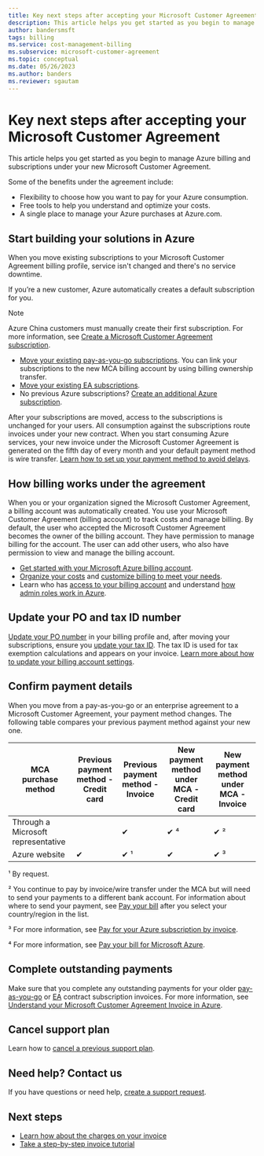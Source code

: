 ```yaml
---
title: Key next steps after accepting your Microsoft Customer Agreement - Azure
description: This article helps you get started as you begin to manage Azure billing and subscriptions under your new Microsoft Customer Agreement.
author: bandersmsft
tags: billing
ms.service: cost-management-billing
ms.subservice: microsoft-customer-agreement
ms.topic: conceptual
ms.date: 05/26/2023
ms.author: banders
ms.reviewer: sgautam
---
```


# Key next steps after accepting your Microsoft Customer Agreement

This article helps you get started as you begin to manage Azure billing and subscriptions under your new Microsoft Customer Agreement.

Some of the benefits under the agreement include:

- Flexibility to choose how you want to pay for your Azure consumption.
- Free tools to help you understand and optimize your costs.
- A single place to manage your Azure purchases at Azure.com.

## Start building your solutions in Azure

When you move existing subscriptions to your Microsoft Customer Agreement billing profile, service isn't changed and there's no service downtime. 

If you’re a new customer, Azure automatically creates a default subscription for you.

>[!NOTE]
>Azure China customers must manually create their first subscription. For more information, see [Create a Microsoft Customer Agreement subscription](../manage/create-subscription.md).

- [Move your existing pay-as-you-go subscriptions](../manage/mca-request-billing-ownership.md). You can link your subscriptions to the new MCA billing account by using billing ownership transfer.
- [Move your existing EA subscriptions](../manage/mca-setup-account.md).
- No previous Azure subscriptions? [Create an additional Azure subscription](../manage/create-subscription.md).

After your subscriptions are moved, access to the subscriptions is unchanged for your users. All consumption against the subscriptions route invoices under your new contract.
When you start consuming Azure services, your new invoice under the Microsoft Customer Agreement is generated on the fifth day of every month and your default payment method is wire transfer. [Learn how to set up your payment method to avoid delays](../understand/pay-bill.md#wire-bank-details).

## How billing works under the agreement

When you or your organization signed the Microsoft Customer Agreement, a billing account was automatically created. You use your Microsoft Customer Agreement (billing account) to track costs and manage billing. By default, the user who accepted the Microsoft Customer Agreement becomes the owner of the billing account. They have permission to manage billing for the account. The user can add other users, who also have permission to view and manage the billing account.

- [Get started with your Microsoft Azure billing account](../understand/mca-overview.md).
- [Organize your costs](https://www.youtube.com/watch?v=7RxTfShGHwU) and [customize billing to meet your needs](../manage/mca-section-invoice.md).
- Learn who has [access to your billing account](https://www.youtube.com/watch?v=9sqglBlKkho) and understand [how admin roles work in Azure](../manage/understand-mca-roles.md#billing-profile-roles-and-tasks).

## Update your PO and tax ID number

[Update your PO number](../manage/change-azure-account-profile.md#update-a-po-number) in your billing profile and, after moving your subscriptions, ensure you [update your tax ID](../manage/change-azure-account-profile.md#update-your-tax-id). The tax ID is used for tax exemption calculations and appears on your invoice. [Learn more about how to update your billing account settings](/microsoft-store/update-microsoft-store-for-business-account-settings).


## Confirm payment details

When you move from a pay-as-you-go or an enterprise agreement to a Microsoft Customer Agreement, your payment method changes. The following table compares your previous payment method against your new one.

| MCA purchase method | Previous payment method - Credit card | Previous payment method - Invoice | New payment method under MCA - Credit card | New payment method under MCA - Invoice |
| --- | --- | --- |--- |--- |
| Through a Microsoft representative |  | ✔  |  ✔ ⁴ | ✔ ² |
| Azure website | ✔ | ✔ ¹ | ✔ | ✔ ³ |

¹ By request.

² You continue to pay by invoice/wire transfer under the MCA but will need to send your payments to a different bank account. For information about where to send your payment, see [Pay your bill](../understand/pay-bill.md#wire-bank-details) after you select your country/region in the list.

³ For more information, see [Pay for your Azure subscription by invoice](../manage/pay-by-invoice.md).

⁴ For more information, see [Pay your bill for Microsoft Azure](../understand/pay-bill.md#pay-now-in-the-azure-portal).

## Complete outstanding payments

Make sure that you complete any outstanding payments for your older [pay-as-you-go](../understand/download-azure-invoice.md) or [EA](../manage/ea-portal-enrollment-invoices.md) contract subscription invoices. For more information, see [Understand your Microsoft Customer Agreement Invoice in Azure](../understand/mca-understand-your-invoice.md#billing-period).

## Cancel support plan

Learn how to [cancel a previous support plan](../manage/subscription-transfer.md?toc=/azure/cost-management-billing/microsoft-customer-agreement/toc.json#cancel-a-prior-support-plan).

## Need help? Contact us

If you have questions or need help, [create a support request](https://go.microsoft.com/fwlink/?linkid=2083458).

## Next steps

- [Learn how about the charges on your invoice](https://www.youtube.com/watch?v=e2LGZZ7GubA)
- [Take a step-by-step invoice tutorial](../understand/review-customer-agreement-bill.md)
